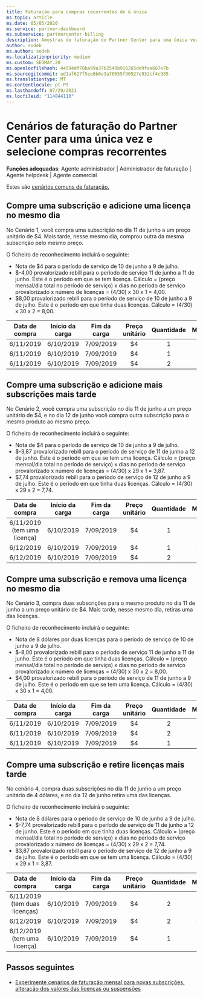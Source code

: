 ```yaml
---
title: Faturação para compras recorrentes de & única
ms.topic: article
ms.date: 05/05/2020
ms.service: partner-dashboard
ms.subservice: partnercenter-billing
description: Amostras de faturação do Partner Center para uma única vez e selecione compras recorrentes - quando compra subscrições, adiciona mais subscrições, adiciona ou remove licenças.
author: sodeb
ms.author: sodeb
ms.localizationpriority: medium
ms.custom: SEOMAY.20
ms.openlocfilehash: 44594df78ba99a3762549b916265de9faa667e7b
ms.sourcegitcommit: ad1af627f5ee6b6e3a70655f90927e932cf4c985
ms.translationtype: MT
ms.contentlocale: pt-PT
ms.lasthandoff: 07/29/2021
ms.locfileid: "114844110"
---
```

# <a name="partner-center-billing-scenarios-for-one-time-and-select-recurring-purchases"></a>Cenários de faturação do Partner Center para uma única vez e selecione compras recorrentes

**Funções adequadas**: Agente administrador | Administrador de faturação | Agente helpdesk | Agente comercial

Estes são [cenários comuns de faturação.](common-billing-scenarios.md) 

## <a name="purchase-a-subscription-and-add-a-license-on-the-same-day"></a>Compre uma subscrição e adicione uma licença no mesmo dia

No Cenário 1, você compra uma subscrição no dia 11 de junho a um preço unitário de $4. Mais tarde, nesse mesmo dia, comprou outra da mesma subscrição pelo mesmo preço.

O ficheiro de reconhecimento incluirá o seguinte:

- Nota de $4 para o período de serviço de 10 de junho a 9 de julho.
- $-4,00 provalorizado rebill para o período de serviço 11 de junho a 11 de junho. Este é o período em que se tem licença. Cálculo = (preço mensal/dia total no período de serviço) x dias no período de serviço provalorizado x número de licenças = (4/30) x 30 x 1 = 4,00.
- $8,00 provalorizado rebill para o período de serviço de 10 de junho a 9 de julho. Este é o período em que tinha duas licenças. Cálculo = (4/30) x 30 x 2 = 8,00.

|**Data de compra**   |**Início da carga** |**Fim da carga**  |**Preço unitário**  |**Quantidade**  |**Montante** |**Tipo de custo** |
|:------:|:------:|:------:|:------:|:------:|:------:|:-----:|
|6/11/2019      |6/10/2019   |7/09/2019         |$4                |1                 |$4            |Novo         |
|6/11/2019     | 6/10/2019    |7/09/2019        |$4        |1        | -$4       |adicionarQuantity           |
|6/11/2019     | 6/10/2019    |7/09/2019        |$4        | 2      |$8         |adicionarQuantity           |

## <a name="purchase-a-subscription-and-add-more-subscriptions-later"></a>Compre uma subscrição e adicione mais subscrições mais tarde

No Cenário 2, você compra uma subscrição no dia 11 de junho a um preço unitário de $4, e no dia 12 de junho você compra outra subscrição para o mesmo produto ao mesmo preço.

O ficheiro de reconhecimento incluirá o seguinte:

- Nota de $4 para o período de serviço de 10 de junho a 9 de julho.
- $-3,87 provalorizado rebill para o período de serviço de 11 de junho a 12 de junho. Este é o período em que se tem uma licença. Cálculo = (preço mensal/dia total no período de serviço) x dias no período de serviço provalorizado x número de licenças = (4/30) x 29 x 1 = 3,87.
- $7,74 provalorizado rebill para o período de serviço de 12 de junho a 9 de julho. Este é o período em que tinha duas licenças. Cálculo = (4/30) x 29 x 2 = 7,74.

|**Data de compra**   |**Início da carga** |**Fim da carga**  |**Preço unitário**  |**Quantidade**  |**Montante** |**Tipo de custo** |
|:------:|:------:|:------:|:------:|:------:|:------:|:-----:|
|6/11/2019 (tem uma licença)     |6/10/2019   |7/09/2019         |$4         |1        |$4            |Novo         |
|6/12/2019     | 6/10/2019    |7/09/2019        |$4        |1        | -$3,87       |adicionarQuantity           |
|6/12/2019     | 6/10/2019    |7/09/2019        |$4        | 2      |$7,74       |adicionarQuantity           |

## <a name="purchase-a-subscription-and-remove-a-license-on-the-same-day"></a>Compre uma subscrição e remova uma licença no mesmo dia

No Cenário 3, compra duas subscrições para o mesmo produto no dia 11 de junho a um preço unitário de $4. Mais tarde, nesse mesmo dia, retiras uma das licenças.  

O ficheiro de reconhecimento incluirá o seguinte:

- Nota de 8 dólares por duas licenças para o período de serviço de 10 de junho a 9 de julho.
- $-8,00 provalorizado rebill para o período de serviço 11 de junho a 11 de junho. Este é o período em que tinha duas licenças. Cálculo = (preço mensal/dia total no período de serviço) x dias no período de serviço provalorizado x número de licenças = (4/30) x 30 x 2 = 8,00.
- $4,00 provalorizado rebill para o período de serviço de 11 de junho a 9 de julho. Este é o período em que se tem uma licença. Cálculo = (4/30) x 30 x 1 = 4,00.

|**Data de compra**   |**Início da carga** |**Fim da carga**  |**Preço unitário**  |**Quantidade**  |**Montante** |**Tipo de custo** |
|:------:|:------:|:------:|:------:|:------:|:------:|:-----:|
|6/11/2019      |6/10/2019   |7/09/2019         |$4                |2                 |$8            |Novo         |
|6/11/2019     | 6/10/2019    |7/09/2019        |$4        |2        | -$8       |removerQuantidade           |
|6/11/2019     | 6/10/2019    |7/09/2019        |$4        | 1      |$4         |removerQuantidade           |

## <a name="purchase-a-subscription-and-remove-licenses-later"></a>Compre uma subscrição e retire licenças mais tarde

No cenário 4, compra duas subscrições no dia 11 de junho a um preço unitário de 4 dólares, e no dia 12 de junho retira uma das licenças.

O ficheiro de reconhecimento incluirá o seguinte:

- Nota de 8 dólares para o período de serviço de 10 de junho a 9 de julho.
- $-7,74 provalorizado rebill para o período de serviço de 11 de junho a 12 de junho. Este é o período em que tinha duas licenças. Cálculo = (preço mensal/dia total no período de serviço) x dias no período de serviço provalorizado x número de licenças = (4/30) x 29 x 2 = 7,74.
- $3,87 provalorizado rebill para o período de serviço de 12 de junho a 9 de julho. Este é o período em que se tem uma licença. Cálculo = (4/30) x 29 x 1 = 3,87.

|**Data de compra**   |**Início da carga** |**Fim da carga**  |**Preço unitário**  |**Quantidade**  |**Montante** |**Tipo de custo** |
|:------:|:------:|:------:|:------:|:------:|:------:|:-----:|
|6/11/2019 (tem duas licenças)     |6/10/2019   |7/09/2019         |$4         |2        |$8       |Novo       |
|6/12/2019     | 6/10/2019    |7/09/2019        |$4        |2        | -$7,74       |removerQuantidade           |
|6/12/2019 (tem uma licença)    | 6/10/2019    |7/09/2019   |$4    |1      |$3,87    |removerQuantidade |

## <a name="next-steps"></a>Passos seguintes

- [Experimente cenários de faturação mensal para novas subscrições, alteração dos valores das licenças ou suspensões](common-billing-scenarios-monthly.md)